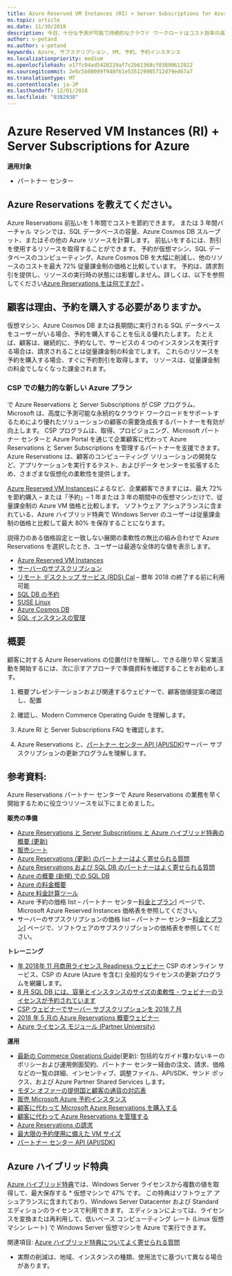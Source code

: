 ```yaml
---
title: Azure Reserved VM Instances (RI) + Server Subscriptions for Azure | パートナー センター
ms.topic: article
ms.date: 11/30/2018
description: 今日、十分な予測が可能で持続的なクラウド ワークロードはコスト効率の高いソリューションでサポートしたいという需要が急速に高まっています。Azure RI と Server Subscriptions が CSP プログラムに含まれることで、パートナーはこのような顧客の需要に対応できます。 CSP プログラムでは、パートナーが企業顧客に代わり、Microsoft パートナー センターと Azure portal を通じて Azure RI と Server Subscriptions の取得、プロビジョニング、管理を行うことができます。
author: v-petand
ms.author: v-petand
keywords: Azure, サブスクリプション, VM, 予約、予約インスタンス
ms.localizationpriority: medium
ms.openlocfilehash: e17fc04ad5428229af7c2b61368cf03890612822
ms.sourcegitcommit: 2e6c5b00099f948f61e535129905712d79ed67a7
ms.translationtype: MT
ms.contentlocale: ja-JP
ms.lasthandoff: 12/01/2018
ms.locfileid: "8382938"
---
```

<!-- Mike Aasen wrote and owns this topic -->

# <a name="azure-reserved-vm-instances-ri--server-subscriptions-for-azure"></a>Azure Reserved VM Instances (RI) + Server Subscriptions for Azure

**適用対象**

- パートナー センター
 
## <a name="what-are-azure-reservations"></a>Azure Reservations を教えてください。

Azure Reservations 前払いを 1 年間でコストを節約できます。 または 3 年間バーチャル マシンでは、SQL データベースの容量、Azure Cosmos DB スループット、またはその他の Azure リソースを計算します。 前払いをするには、割引を使用するリソースを取得することができます。 予約が仮想マシン、SQL データベースのコンピューティング、Azure Cosmos DB を大幅に削減し、他のリソースのコストを最大 72% 従量課金制の価格と比較しています。 予約は、請求割引を提供し、リソースの実行時の状態には影響しません。詳しくは、以下を参照してください[Azure Reservations をは何ですか?](https://docs.microsoft.com/azure/billing/billing-save-compute-costs-reservations) 。

## <a name="why-should-customers-buy-a-reservation"></a>顧客は理由、予約を購入する必要がありますか。

仮想マシン、Azure Cosmos DB または長期間に実行される SQL データベースをユーザーがいる場合、予約を購入することを伝える優れたします。 たとえば、顧客は、継続的に、予約なしで、サービスの 4 つのインスタンスを実行する場合は、請求されることは従量課金制の料金でします。 これらのリソースを予約を購入する場合、すぐに予約割引を取得します。 リソースは、従量課金制の料金でしなくなった課金されます。

 
### <a name="compelling-new-azure-offer-in-csp"></a>CSP での魅力的な新しい Azure プラン 

で Azure Reservations と Server Subscriptions が CSP プログラム、Microsoft は、高度に予測可能な永続的なクラウド ワークロードをサポートするためにより優れたソリューションの顧客の需要急成長するパートナーを有効が向上します。 CSP プログラムは、取得、プロビジョニング、Microsoft パートナー センターと Azure Portal を通じて企業顧客に代わって Azure Reservations と Server Subscriptions を管理するパートナーを支援できます。 Azure Reservations は、顧客のコンピューティング ソリューションの開発など、アプリケーションを実行するテスト、およびデータ センターを拡張するため、さまざまな仮想化の柔軟性を提供します。 

[Azure Reserved VM Instances](https://azure.microsoft.com/en-us/pricing/reserved-vm-instances/)によるなど、企業顧客できますには、最大 72% を節約購入 – または「予約」– 1 年または 3 年の期間中の仮想マシンだけで、従量課金制の Azure VM 価格と比較します。 ソフトウェア アシュアランスに含まれている、Azure ハイブリッド特典で Windows Server のユーザーは従量課金制の価格と比較して最大 80% を保存することになります。 

説得力のある価格設定と一致しない展開の柔軟性の無比の組み合わせで Azure Reservations を選択したとき、ユーザーは最適な全体的な値を表示します。 

- [Azure Reserved VM Instances](https://docs.microsoft.com/azure/virtual-machines/windows/prepay-reserved-vm-instances)
- [サーバーのサブスクリプション](https://www.microsoft.com/en-us/Licensing/news/windows-sql-server-through-csp) 
- [リモート デスクトップ サービス (RDS) Cal](https://cloudblogs.microsoft.com/windowsserver/2018/10/03/remote-desktop-services-2019-generally-available-with-windows-server-2019/) – 暦年 2018 の終了する前に利用可能
- [SQL DB の予約](https://docs.microsoft.com/azure/sql-database/sql-database-reserved-capacity)
- [SUSE Linux](https://docs.microsoft.com/azure/virtual-machines/linux/prepay-suse-software-charges)
- [Azure Cosmos DB](https://docs.microsoft.com/azure/cosmos-db/cosmos-db-reserved-capacity)
- [SQL インスタンスの管理](https://docs.microsoft.com/azure/sql-database/sql-database-managed-instance)

## <a name="getting-started"></a>概要

顧客に対する Azure Reservations の位置付けを理解し、できる限り早く営業活動を開始するには、次に示すアプローチで準備資料を確認することをお勧めします。

1.  概要プレゼンテーションおよび関連するウェビナーで、顧客価値提案の確認し、配置

2.  確認し、Modern Commerce Operating Guide を理解します。

5.  Azure RI と Server Subscriptions FAQ を確認します。

6.  Azure Reservations と、[パートナー センター API (API/SDK)](https://docs.microsoft.com/en-us/partner-center/develop/purchase-azure-reserved-vm-instances)サーバー サブスクリプションの更新プログラムを理解します。

## <a name="resources"></a>参考資料: 

Azure Reservations パートナー センターで Azure Reservations の業務を早く開始するために役立つリソースを以下にまとめました。 

**販売の準備**

- [Azure Reservations と Server Subscriptions と Azure ハイブリッド特典の概要 (更新)](http://assetsprod.microsoft.com/Azure-reservations-and-server-subscriptions-with-azure-hybrid-benefit.pptx)
- [販売シート](http://assetsprod.microsoft.com/mpn/Azure-RI-Sales-Sheet-CSP.pdf)
- [Azure Reservations (更新) のパートナーはよく寄せられる質問](http://assetsprod.microsoft.com/Partner-faq-for-azure-reservations.docx)
- [Azure Reservations および SQL DB のパートナーはよく寄せられる質問](http://assetsprod.microsoft.com/Partner-faq-for-azure-reservations-sql-db.docx)
- [Azure の概要 (新規) での SQL DB](http://assetsprod.microsoft.com/Sql-db-in-azure-overview.pptx)
- [Azure の料金概要](https://azure.microsoft.com/pricing/#explore-cost)
- [Azure 料金計算ツール](https://azure.microsoft.com/pricing/calculator/)
- Azure 予約の価格 list – パートナー センター[料金とプラン](http://assetsprod.microsoft.com/modern-offers-country-currency-availability.xlsx)] ページで、Microsoft Azure Reserved Instances 価格表を参照してください。
- サーバーのサブスクリプションの価格 list – パートナー センター[料金とプラン](http://assetsprod.microsoft.com/modern-offers-country-currency-availability.xlsx)] ページで、ソフトウェアのサブスクリプションの価格表を参照してください。

**トレーニング**

- [年 2018年 11 月商用ライセンス Readiness ウェビナー](https://na01.safelinks.protection.outlook.com/?url=https%3A%2F%2Fcommercial-licensing.eventbuilder.com%2F%3Flandingpageid%3DV0Bx6L&data=02%7C01%7Cv-oumaki%40microsoft.com%7C96e24687952242e1ff0c08d62ada13f3%7C72f988bf86f141af91ab2d7cd011db47%7C1%7C0%7C636743513471330495&sdata=DjPAKnW%2BpVekRS3Zngy2uwAkTpU4z1O%2Fh56NuTOmCzM%3D&reserved=0) CSP のオンライン サービス、CSP の Azure (Azure を含む) 全般的なライセンスの更新プログラムを網羅します。
- [8 月 SQL DB には、容量とインスタンスのサイズの柔軟性 - ウェビナーのライセンスが予約されています](https://commercial-licensing.eventbuilder.com/view?eventid=d0t9g4)
- [CSP ウェビナーでサーバー サブスクリプションを 2018 7 月](https://commercial-licensing.eventbuilder.com/Server_Subscriptions_in_CSP_P2_July)
- [2018 年 5 月の Azure Reservations 概要ウェビナー](https://commercial-licensing.eventbuilder.com/Reserved_Instances_in_CSP_May_Option_1)
- [Azure ライセンス モジュール (Partner University)](https://aka.ms/azure_partner_licensing)

**運用**

- [最新の Commerce Operations Guide](http://assetsprod.microsoft.com/mpn/Partner-Center-Modern-Commerce-Operating-Guide.docx)(更新): 包括的なガイド覆わないキーのポリシーおよび運用側面契約、パートナー センター経由の注文、請求、価格などの一覧の詳細、インセンティブ、調整ファイル、API/SDK、サンド ボックス、および Azure Partner Shared Services します。
- [モダン オファーの提供国と顧客の通貨の対応表](http://assetsprod.microsoft.com/modern-offers-country-currency-availability.xlsx)
- [販売 Microsoft Azure 予約インスタンス](https://go.microsoft.com/fwlink/?linkid=872806)
- [顧客に代わって Microsoft Azure Reservations を購入する](https://go.microsoft.com/fwlink/?linkid=872807)
- [顧客に代わって Azure Reservations を管理する](https://go.microsoft.com/fwlink/?linkid=872808)
- [Azure Reservations の請求](https://go.microsoft.com/fwlink/?linkid=872809)
- [最大限の予約使用に備えた VM サイズ](https://go.microsoft.com/fwlink/?linkid=872810)
- [パートナー センター API (API/SDK)](https://docs.microsoft.com/en-us/partner-center/develop/purchase-azure-reserved-vm-instances)

## <a name="azure-hybrid-benefit"></a>Azure ハイブリッド特典

[Azure ハイブリッド特典](https://azure.microsoft.com/pricing/hybrid-benefit)では、Windows Server ライセンスから複数の値を取得して、最大保存する * 仮想マシンで 47% です。 この特典はソフトウェア アシュアランスに含まれており、Windows Server Datacenter および Standard エディションのライセンスで利用できます。 エディションによっては、ライセンスを変換または再利用して、低いベース コンピューティング レート (Linux 仮想マシン レート) で Windows Server 仮想マシンを Azure で実行できます。

関連項目: [Azure ハイブリッド特典についてよく寄せられる質問](https://azure.microsoft.com/en-us/pricing/hybrid-benefit/faq/)

* 実際の削減は、地域、インスタンスの種類、使用法でに基づいて異なる場合があります。